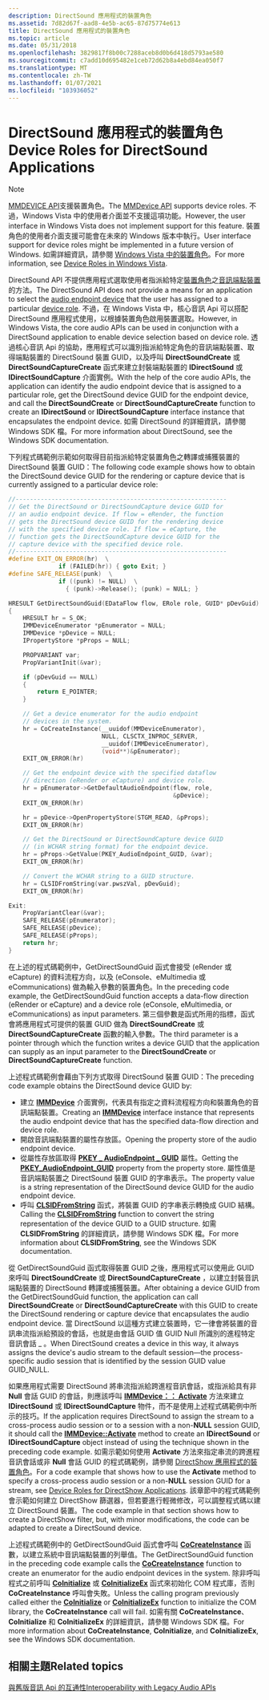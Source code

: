 ```yaml
---
description: DirectSound 應用程式的裝置角色
ms.assetid: 7d82d67f-aad8-4e5b-ac65-87d75774e613
title: DirectSound 應用程式的裝置角色
ms.topic: article
ms.date: 05/31/2018
ms.openlocfilehash: 3829817f8b00c7288aceb8d0b6d418d5793ae580
ms.sourcegitcommit: c7add10d695482e1ceb72d62b8a4ebd84ea050f7
ms.translationtype: MT
ms.contentlocale: zh-TW
ms.lasthandoff: 01/07/2021
ms.locfileid: "103936052"
---
```

# <a name="device-roles-for-directsound-applications"></a><span data-ttu-id="3937a-103">DirectSound 應用程式的裝置角色</span><span class="sxs-lookup"><span data-stu-id="3937a-103">Device Roles for DirectSound Applications</span></span>

> [!Note]  
> <span data-ttu-id="3937a-104">[MMDEVICE API](mmdevice-api.md)支援裝置角色。</span><span class="sxs-lookup"><span data-stu-id="3937a-104">The [MMDevice API](mmdevice-api.md) supports device roles.</span></span> <span data-ttu-id="3937a-105">不過，Windows Vista 中的使用者介面並不支援這項功能。</span><span class="sxs-lookup"><span data-stu-id="3937a-105">However, the user interface in Windows Vista does not implement support for this feature.</span></span> <span data-ttu-id="3937a-106">裝置角色的使用者介面支援可能會在未來的 Windows 版本中執行。</span><span class="sxs-lookup"><span data-stu-id="3937a-106">User interface support for device roles might be implemented in a future version of Windows.</span></span> <span data-ttu-id="3937a-107">如需詳細資訊，請參閱 [Windows Vista 中的裝置角色](device-roles-in-windows-vista.md)。</span><span class="sxs-lookup"><span data-stu-id="3937a-107">For more information, see [Device Roles in Windows Vista](device-roles-in-windows-vista.md).</span></span>

 

<span data-ttu-id="3937a-108">DirectSound API 不提供應用程式選取使用者指派給特定[裝置角色](device-roles.md)之[音訊端點裝置](audio-endpoint-devices.md)的方法。</span><span class="sxs-lookup"><span data-stu-id="3937a-108">The DirectSound API does not provide a means for an application to select the [audio endpoint device](audio-endpoint-devices.md) that the user has assigned to a particular [device role](device-roles.md).</span></span> <span data-ttu-id="3937a-109">不過，在 Windows Vista 中，核心音訊 Api 可以搭配 DirectSound 應用程式使用，以根據裝置角色啟用裝置選取。</span><span class="sxs-lookup"><span data-stu-id="3937a-109">However, in Windows Vista, the core audio APIs can be used in conjunction with a DirectSound application to enable device selection based on device role.</span></span> <span data-ttu-id="3937a-110">透過核心音訊 Api 的協助，應用程式可以識別指派給特定角色的音訊端點裝置、取得端點裝置的 DirectSound 裝置 GUID，以及呼叫 **DirectSoundCreate** 或 **DirectSoundCaptureCreate** 函式來建立封裝端點裝置的 **IDirectSound** 或 **IDirectSoundCapture** 介面實例。</span><span class="sxs-lookup"><span data-stu-id="3937a-110">With the help of the core audio APIs, the application can identify the audio endpoint device that is assigned to a particular role, get the DirectSound device GUID for the endpoint device, and call the **DirectSoundCreate** or **DirectSoundCaptureCreate** function to create an **IDirectSound** or **IDirectSoundCapture** interface instance that encapsulates the endpoint device.</span></span> <span data-ttu-id="3937a-111">如需 DirectSound 的詳細資訊，請參閱 Windows SDK 檔。</span><span class="sxs-lookup"><span data-stu-id="3937a-111">For more information about DirectSound, see the Windows SDK documentation.</span></span>

<span data-ttu-id="3937a-112">下列程式碼範例示範如何取得目前指派給特定裝置角色之轉譯或捕獲裝置的 DirectSound 裝置 GUID：</span><span class="sxs-lookup"><span data-stu-id="3937a-112">The following code example shows how to obtain the DirectSound device GUID for the rendering or capture device that is currently assigned to a particular device role:</span></span>


```C++
//-----------------------------------------------------------
// Get the DirectSound or DirectSoundCapture device GUID for
// an audio endpoint device. If flow = eRender, the function
// gets the DirectSound device GUID for the rendering device
// with the specified device role. If flow = eCapture, the
// function gets the DirectSoundCapture device GUID for the
// capture device with the specified device role.
//-----------------------------------------------------------
#define EXIT_ON_ERROR(hr)  \
              if (FAILED(hr)) { goto Exit; }
#define SAFE_RELEASE(punk)  \
              if ((punk) != NULL)  \
                { (punk)->Release(); (punk) = NULL; }

HRESULT GetDirectSoundGuid(EDataFlow flow, ERole role, GUID* pDevGuid)
{
    HRESULT hr = S_OK;
    IMMDeviceEnumerator *pEnumerator = NULL;
    IMMDevice *pDevice = NULL;
    IPropertyStore *pProps = NULL;

    PROPVARIANT var;
    PropVariantInit(&var);

    if (pDevGuid == NULL)
    {
        return E_POINTER;
    }

    // Get a device enumerator for the audio endpoint
    // devices in the system.
    hr = CoCreateInstance(__uuidof(MMDeviceEnumerator),
                          NULL, CLSCTX_INPROC_SERVER,
                          __uuidof(IMMDeviceEnumerator),
                          (void**)&pEnumerator);
    EXIT_ON_ERROR(hr)

    // Get the endpoint device with the specified dataflow
    // direction (eRender or eCapture) and device role.
    hr = pEnumerator->GetDefaultAudioEndpoint(flow, role,
                                              &pDevice);
    EXIT_ON_ERROR(hr)

    hr = pDevice->OpenPropertyStore(STGM_READ, &pProps);
    EXIT_ON_ERROR(hr)

    // Get the DirectSound or DirectSoundCapture device GUID
    // (in WCHAR string format) for the endpoint device.
    hr = pProps->GetValue(PKEY_AudioEndpoint_GUID, &var);
    EXIT_ON_ERROR(hr)

    // Convert the WCHAR string to a GUID structure.
    hr = CLSIDFromString(var.pwszVal, pDevGuid);
    EXIT_ON_ERROR(hr)

Exit:
    PropVariantClear(&var);
    SAFE_RELEASE(pEnumerator);
    SAFE_RELEASE(pDevice);
    SAFE_RELEASE(pProps);
    return hr;
}
```



<span data-ttu-id="3937a-113">在上述的程式碼範例中，GetDirectSoundGuid 函式會接受 (eRender 或 eCapture) 的資料流程方向，以及 (eConsole、eMultimedia 或 eCommunications) 做為輸入參數的裝置角色。</span><span class="sxs-lookup"><span data-stu-id="3937a-113">In the preceding code example, the GetDirectSoundGuid function accepts a data-flow direction (eRender or eCapture) and a device role (eConsole, eMultimedia, or eCommunications) as input parameters.</span></span> <span data-ttu-id="3937a-114">第三個參數是函式所用的指標，函式會將應用程式可提供的裝置 GUID 做為 **DirectSoundCreate** 或 **DirectSoundCaptureCreate** 函數的輸入參數。</span><span class="sxs-lookup"><span data-stu-id="3937a-114">The third parameter is a pointer through which the function writes a device GUID that the application can supply as an input parameter to the **DirectSoundCreate** or **DirectSoundCaptureCreate** function.</span></span>

<span data-ttu-id="3937a-115">上述程式碼範例會藉由下列方式取得 DirectSound 裝置 GUID：</span><span class="sxs-lookup"><span data-stu-id="3937a-115">The preceding code example obtains the DirectSound device GUID by:</span></span>

-   <span data-ttu-id="3937a-116">建立 [**IMMDevice**](/windows/desktop/api/Mmdeviceapi/nn-mmdeviceapi-immdevice) 介面實例，代表具有指定之資料流程程方向和裝置角色的音訊端點裝置。</span><span class="sxs-lookup"><span data-stu-id="3937a-116">Creating an [**IMMDevice**](/windows/desktop/api/Mmdeviceapi/nn-mmdeviceapi-immdevice) interface instance that represents the audio endpoint device that has the specified data-flow direction and device role.</span></span>
-   <span data-ttu-id="3937a-117">開啟音訊端點裝置的屬性存放區。</span><span class="sxs-lookup"><span data-stu-id="3937a-117">Opening the property store of the audio endpoint device.</span></span>
-   <span data-ttu-id="3937a-118">從屬性存放區取得 [**PKEY \_ AudioEndpoint \_ GUID**](pkey-audioendpoint-guid.md) 屬性。</span><span class="sxs-lookup"><span data-stu-id="3937a-118">Getting the [**PKEY\_AudioEndpoint\_GUID**](pkey-audioendpoint-guid.md) property from the property store.</span></span> <span data-ttu-id="3937a-119">屬性值是音訊端點裝置之 DirectSound 裝置 GUID 的字串表示。</span><span class="sxs-lookup"><span data-stu-id="3937a-119">The property value is a string representation of the DirectSound device GUID for the audio endpoint device.</span></span>
-   <span data-ttu-id="3937a-120">呼叫 [**CLSIDFromString**](https://www.bing.com/search?q=**CLSIDFromString**) 函式，將裝置 GUID 的字串表示轉換成 GUID 結構。</span><span class="sxs-lookup"><span data-stu-id="3937a-120">Calling the [**CLSIDFromString**](https://www.bing.com/search?q=**CLSIDFromString**) function to convert the string representation of the device GUID to a GUID structure.</span></span> <span data-ttu-id="3937a-121">如需 **CLSIDFromString** 的詳細資訊，請參閱 Windows SDK 檔。</span><span class="sxs-lookup"><span data-stu-id="3937a-121">For more information about **CLSIDFromString**, see the Windows SDK documentation.</span></span>

<span data-ttu-id="3937a-122">從 GetDirectSoundGuid 函式取得裝置 GUID 之後，應用程式可以使用此 GUID 來呼叫 **DirectSoundCreate** 或 **DirectSoundCaptureCreate** ，以建立封裝音訊端點裝置的 DirectSound 轉譯或捕獲裝置。</span><span class="sxs-lookup"><span data-stu-id="3937a-122">After obtaining a device GUID from the GetDirectSoundGuid function, the application can call **DirectSoundCreate** or **DirectSoundCaptureCreate** with this GUID to create the DirectSound rendering or capture device that encapsulates the audio endpoint device.</span></span> <span data-ttu-id="3937a-123">當 DirectSound 以這種方式建立裝置時，它一律會將裝置的音訊串流指派給預設的會話，也就是由會話 GUID 值 GUID Null 所識別的進程特定音訊會話 \_ 。</span><span class="sxs-lookup"><span data-stu-id="3937a-123">When DirectSound creates a device in this way, it always assigns the device's audio stream to the default session—the process-specific audio session that is identified by the session GUID value GUID\_NULL.</span></span>

<span data-ttu-id="3937a-124">如果應用程式需要 DirectSound 將串流指派給跨進程音訊會話，或指派給具有非 **Null** 會話 GUID 的會話，則應該呼叫 [**IMMDevice：： Activate**](/windows/desktop/api/Mmdeviceapi/nf-mmdeviceapi-immdevice-activate) 方法來建立 **IDirectSound** 或 **IDirectSoundCapture** 物件，而不是使用上述程式碼範例中所示的技巧。</span><span class="sxs-lookup"><span data-stu-id="3937a-124">If the application requires DirectSound to assign the stream to a cross-process audio session or to a session with a non-**NULL** session GUID, it should call the [**IMMDevice::Activate**](/windows/desktop/api/Mmdeviceapi/nf-mmdeviceapi-immdevice-activate) method to create an **IDirectSound** or **IDirectSoundCapture** object instead of using the technique shown in the preceding code example.</span></span> <span data-ttu-id="3937a-125">如需示範如何使用 **Activate** 方法來指定串流的跨進程音訊會話或非 **Null** 會話 GUID 的程式碼範例，請參閱 [DirectShow 應用程式的裝置角色](device-roles-for-directshow-applications.md)。</span><span class="sxs-lookup"><span data-stu-id="3937a-125">For a code example that shows how to use the **Activate** method to specify a cross-process audio session or a non-**NULL** session GUID for a stream, see [Device Roles for DirectShow Applications](device-roles-for-directshow-applications.md).</span></span> <span data-ttu-id="3937a-126">該章節中的程式碼範例會示範如何建立 DirectShow 篩選器，但若要進行輕微修改，可以調整程式碼以建立 DirectSound 裝置。</span><span class="sxs-lookup"><span data-stu-id="3937a-126">The code example in that section shows how to create a DirectShow filter, but, with minor modifications, the code can be adapted to create a DirectSound device.</span></span>

<span data-ttu-id="3937a-127">上述程式碼範例中的 GetDirectSoundGuid 函式會呼叫 [**CoCreateInstance**](/windows/desktop/api/combaseapi/nf-combaseapi-cocreateinstance) 函數，以建立系統中音訊端點裝置的列舉值。</span><span class="sxs-lookup"><span data-stu-id="3937a-127">The GetDirectSoundGuid function in the preceding code example calls the [**CoCreateInstance**](/windows/desktop/api/combaseapi/nf-combaseapi-cocreateinstance) function to create an enumerator for the audio endpoint devices in the system.</span></span> <span data-ttu-id="3937a-128">除非呼叫程式之前呼叫 [**CoInitialize**](/windows/desktop/api/objbase/nf-objbase-coinitialize) 或 [**CoInitializeEx**](/windows/desktop/api/combaseapi/nf-combaseapi-coinitializeex) 函式來初始化 COM 程式庫，否則 **CoCreateInstance** 呼叫會失敗。</span><span class="sxs-lookup"><span data-stu-id="3937a-128">Unless the calling program previously called either the [**CoInitialize**](/windows/desktop/api/objbase/nf-objbase-coinitialize) or [**CoInitializeEx**](/windows/desktop/api/combaseapi/nf-combaseapi-coinitializeex) function to initialize the COM library, the **CoCreateInstance** call will fail.</span></span> <span data-ttu-id="3937a-129">如需有關 **CoCreateInstance**、 **CoInitialize** 和 **CoInitializeEx** 的詳細資訊，請參閱 Windows SDK 檔。</span><span class="sxs-lookup"><span data-stu-id="3937a-129">For more information about **CoCreateInstance**, **CoInitialize**, and **CoInitializeEx**, see the Windows SDK documentation.</span></span>

## <a name="related-topics"></a><span data-ttu-id="3937a-130">相關主題</span><span class="sxs-lookup"><span data-stu-id="3937a-130">Related topics</span></span>

<dl> <dt>

[<span data-ttu-id="3937a-131">與舊版音訊 Api 的互通性</span><span class="sxs-lookup"><span data-stu-id="3937a-131">Interoperability with Legacy Audio APIs</span></span>](interoperability-with-legacy-audio-apis.md)
</dt> </dl>

 

 
